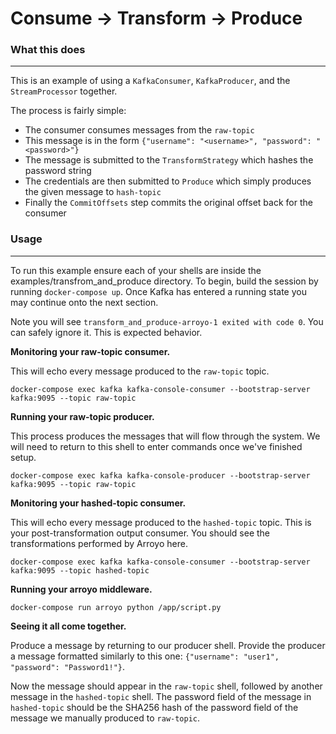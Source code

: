 # Consume -> Transform -> Produce

### What this does

---

This is an example of using a `KafkaConsumer`, `KafkaProducer`, and the `StreamProcessor` together.

The process is fairly simple:

- The consumer consumes messages from the `raw-topic`
- This message is in the form `{"username": "<username>", "password": "<password>"}`
- The message is submitted to the `TransformStrategy` which hashes the password string
- The credentials are then submitted to `Produce` which simply produces the given message to `hash-topic`
- Finally the `CommitOffsets` step commits the original offset back for the consumer

### Usage

---

To run this example ensure each of your shells are inside the examples/transfrom_and_produce directory. To begin, build the session by running `docker-compose up`. Once Kafka has entered a running state you may continue onto the next section.

Note you will see `transform_and_produce-arroyo-1 exited with code 0`. You can safely ignore it. This is expected behavior.

**Monitoring your raw-topic consumer.**

This will echo every message produced to the `raw-topic` topic.

```shell
docker-compose exec kafka kafka-console-consumer --bootstrap-server kafka:9095 --topic raw-topic
```

**Running your raw-topic producer.**

This process produces the messages that will flow through the system. We will need to return to this shell to enter commands once we've finished setup.

```shell
docker-compose exec kafka kafka-console-producer --bootstrap-server kafka:9095 --topic raw-topic
```

**Monitoring your hashed-topic consumer.**

This will echo every message produced to the `hashed-topic` topic. This is your post-transformation output consumer. You should see the transformations performed by Arroyo here.

```shell
docker-compose exec kafka kafka-console-consumer --bootstrap-server kafka:9095 --topic hashed-topic
```

**Running your arroyo middleware.**

```shell
docker-compose run arroyo python /app/script.py
```

**Seeing it all come together.**

Produce a message by returning to our producer shell. Provide the producer a message formatted similarly to this one: `{"username": "user1", "password": "Password1!"}`.

Now the message should appear in the `raw-topic` shell, followed by another message in the `hashed-topic` shell. The password field of the message in `hashed-topic` should be the SHA256 hash of the password field of the message we manually produced to `raw-topic`.
